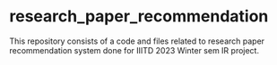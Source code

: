 # research_paper_recommendation
This repository consists of a code and files related to research paper recommendation system done for IIITD 2023 Winter sem IR project.

